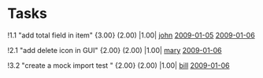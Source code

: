 # Tasks #

!1.1 "add total field in item" {3.00} (2.00) |1.00| [john](john.md) [2009-01-05](20090105.md) [2009-01-06](20090106.md)

!2.1 "add delete icon in GUI" {2.00} (2.00) |1.00| [mary](mary.md) [2009-01-06](20090106.md)

!3.2 "create a mock import test " {2.00} (2.00) |1.00| [bill](bill.md) [2009-01-06](20090106.md)


